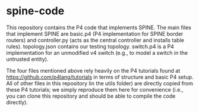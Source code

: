 # spine-code

This repository contains the P4 code that implements SPINE. The main files that implement SPINE are basic.p4 (P4 implementation for SPINE border routers) and controller.py (acts as the central controller and installs table rules). topology.json contains our testing topology. switch.p4 is a P4 implementation for an unmodified v4 switch (e.g., to model a switch in the untrusted entity). 

The four files mentioned above rely heavily on the P4 tutorials found at https://github.com/p4lang/tutorials in terms of structure and basic P4 setup. All of other files in this repository Iin the utils folder) are directly copied from these P4 tutorials; we simply reproduce them here for convenience (i.e., you can clone this repository and should be able to compile the code directly).

